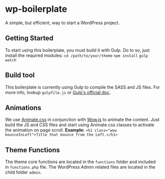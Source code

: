 # wp-boilerplate
A simple, but efficient, way to start a WordPress project.

## Getting Started
To start using this boilerplate, you must build it with Gulp. Do to so, just install the required modules:
```cd /path/to/your/theme```
```npm install```
```gulp watch```


## Build tool
This boilerplate is currently using Gulp to compile the SASS and JS files. For more info, lookup ```gulpfile.js``` or <a href="https://gulpjs.com/" target="_blank">Gulp's official doc</a>.


## Animations
We use <a href="https://daneden.github.io/animate.css/" target="_blank">Animate.css</a> in conjunction with <a href="https://wowjs.uk/" target="_blank">Wow.js</a> to animate the content. Just build the JS and CSS files and start using Animate.css classes to activate the animation on page scroll.
<b>Example:</b> ```<h1 class="wow bounceInLeft">Title that bounce from the Left.</h1>```


## Theme Functions
The theme core functions are located in the ```functions``` folder and included in ```functions.php``` file. The WordPress Admin related files are located in the child folder ```admin```.
